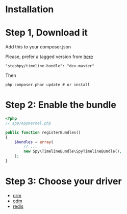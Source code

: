 # Installation

# Step 1, Download it

Add this to your composer.json

Please, prefer a tagged version from [here](https://packagist.org/packages/stephpy/timeline-bundle)

```
"stephpy/timeline-bundle": "dev-master"
```

Then

```
php composer.phar update # or install
```

# Step 2: Enable the bundle

```php
<?php
// app/AppKernel.php

public function registerBundles()
{
    $bundles = array(
        // ...
        new Spy\TimelineBundle\SpyTimelineBundle(),
    );
}
```

# Step 3: Choose your driver

- [orm](https://github.com/stephpy/timeline-bundle/blob/master/Resources/doc/installation/orm.markdown)
- [odm](https://github.com/stephpy/timeline-bundle/blob/master/Resources/doc/installation/odm.markdown)
- [redis](https://github.com/stephpy/timeline-bundle/blob/master/Resources/doc/installation/redis.markdown)
